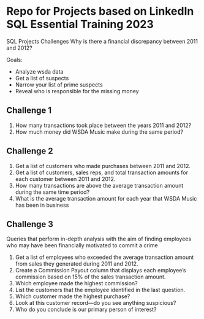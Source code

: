 # Repo for Projects based on LinkedIn SQL Essential Training 2023
SQL Projects Challenges
Why is there a financial discrepancy between 2011 and 2012?

Goals:
* Analyze wsda data 
* Get a list of suspects
* Narrow your list of prime suspects
* Reveal who is responsible for the missing money

## Challenge 1
1. How many transactions took place between the years 2011 and 2012?
2. How much money did WSDA Music make during the same period?

## Challenge 2
1. Get a list of customers who made purchases between 2011 and 2012.
2. Get a list of customers, sales reps, and total transaction amounts for each customer 
between 2011 and 2012.
3. How many transactions are above the average transaction amount during the same 
time period?
4. What is the average transaction amount for each year that WSDA Music has been 
in business

## Challenge 3
Queries that perform in-depth analysis with the aim of finding employees who may have been 
financially motivated to commit a crime
1. Get a list of employees who exceeded the average transaction amount from sales they 
generated during 2011 and 2012.
2. Create a Commission Payout column that displays each employee’s commission 
based on 15% of the sales transaction amount.
3. Which employee made the highest commission?
4. List the customers that the employee identified in the last question.
5. Which customer made the highest purchase?
6. Look at this customer record—do you see anything suspicious?
7. Who do you conclude is our primary person of interest?
